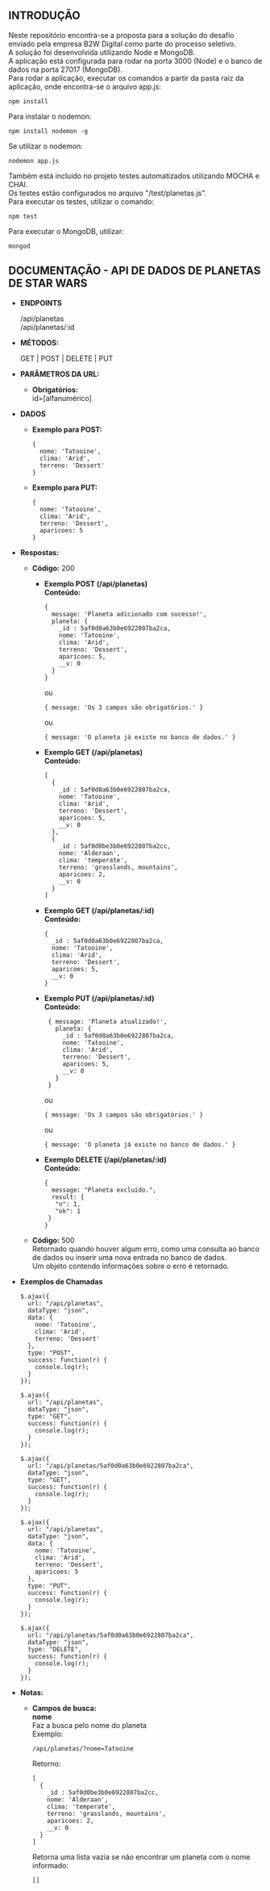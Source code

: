 **INTRODUÇÃO**
---
Neste repositório encontra-se a proposta para a solução do desafio enviado pela empresa B2W Digital como parte do processo seletivo.<br />
A solução foi desenvolvida utilizando Node e MongoDB.<br />
A aplicação está configurada para rodar na porta 3000 (Node) e o banco de dados na porta 27017 (MongoDB).<br />
Para rodar a aplicação, executar os comandos a partir da pasta raiz da aplicação, onde encontra-se o arquivo app.js:

```
npm install
```
Para instalar o nodemon:
```
npm install nodemon -g
```
Se utilizar o nodemon:
```
nodemon app.js
```
Também está incluído no projeto testes automatizados utilizando MOCHA e CHAI.<br />
Os testes estão configurados no arquivo "/test/planetas.js".<br />
Para executar os testes, utilizar o comando:
```
npm test
```
Para executar o MongoDB, utilizar:
```
mongod
```
**DOCUMENTAÇÃO - API DE DADOS DE PLANETAS DE STAR WARS**
----

* **ENDPOINTS**

  /api/planetas<br />
  /api/planetas/:id<br />

* **MÉTODOS:**

  GET | POST | DELETE | PUT

* **PARÂMETROS DA URL:**
  * **Obrigatórios:**<br />
    id=[alfanumérico]

* **DADOS**

  * **Exemplo para POST:**
      ```
      {
        nome: 'Tatooine',
        clima: 'Arid',
        terreno: 'Dessert'
      }
      ```
  
  * **Exemplo para PUT:**
      ```
      {
        nome: 'Tatooine',
        clima: 'Arid',
        terreno: 'Dessert',
        aparicoes: 5
      }
      ```

* **Respostas:**
    
  * **Código:** 200 <br />
    * **Exemplo POST (/api/planetas)**<br />
      **Conteúdo:** 
      ```
      { 
        message: 'Planeta adicionado com sucesso!',
        planeta: {
          _id : 5af0d0a63b0e6922807ba2ca,
          nome: 'Tatooine',
          clima: 'Arid',
          terreno: 'Dessert',
          aparicoes: 5,
          __v: 0 
        }
      }
      ```
      ou
      ```
      { message: 'Os 3 campos são obrigatórios.' }
      ```
      ou
      ```
      { message: 'O planeta já existe no banco de dados.' }
      ```
    
    * **Exemplo GET (/api/planetas)**<br />
      **Conteúdo:**
      ```
      [
        {
          _id : 5af0d0a63b0e6922807ba2ca,
          nome: 'Tatooine',
          clima: 'Arid',
          terreno: 'Dessert',
          aparicoes: 5,
          __v: 0
        },
        {
          _id : 5af0d0be3b0e6922807ba2cc,
          nome: 'Alderaan',
          clima: 'temperate',
          terreno: 'grasslands, mountains',
          aparicoes: 2,
          __v: 0
        }
      ]
      ```
    
    * **Exemplo GET (/api/planetas/:id)**<br />
      **Conteúdo:**
      ```
      {
        _id : 5af0d0a63b0e6922807ba2ca,
        nome: 'Tatooine',
        clima: 'Arid',
        terreno: 'Dessert',
        aparicoes: 5,
        __v: 0
      }
      ```
        
     * **Exemplo PUT (/api/planetas/:id)**<br />
       **Conteúdo:**
       ```
        { message: 'Planeta atualizado!', 
          planeta: {
            _id : 5af0d0a63b0e6922807ba2ca,
            nome: 'Tatooine',
            clima: 'Arid',
            terreno: 'Dessert',
            aparicoes: 5,
            __v: 0
          }
        }
        ```
        ou
        ```      
        { message: 'Os 3 campos são obrigatórios.' }
        ```
        ou
        ```       
        { message: 'O planeta já existe no banco de dados.' }
        ```
    
      * **Exemplo DELETE (/api/planetas/:id)**<br />
        **Conteúdo:**
        ```
        {
          message: "Planeta excluído.",
          result: {
           "n": 1,
           "ok": 1
         }
        }
        ```
  * **Código:** 500 <br />
    Retornado quando houver algum erro, como uma consulta ao banco de dados ou inserir uma nova entrada no banco de dados.<br />
    Um objeto contendo informações sobre o erro é retornado.<br />
    
* **Exemplos de Chamadas**
    ```
    $.ajax({
      url: "/api/planetas",
      dataType: "json",
      data: {
        nome: 'Tatooine',
        clima: 'Arid',
        terreno: 'Dessert'
      },
      type: "POST",
      success: function(r) {
        console.log(r);
      }
    });
    ```
    ```
    $.ajax({
      url: "/api/planetas",
      dataType: "json",
      type: "GET",
      success: function(r) {
        console.log(r);
      }
    });
    ```
    ```
    $.ajax({
      url: "/api/planetas/5af0d0a63b0e6922807ba2ca",
      dataType: "json",
      type: "GET",
      success: function(r) {
        console.log(r);
      }
    });
    ```
    ```
    $.ajax({
      url: "/api/planetas",
      dataType: "json",
      data: {
        nome: 'Tatooine',
        clima: 'Arid',
        terreno: 'Dessert',
        aparicoes: 5
      },
      type: "PUT",
      success: function(r) {
        console.log(r);
      }
    });
    ```
    ```
    $.ajax({
      url: "/api/planetas/5af0d0a63b0e6922807ba2ca",
      dataType: "json",
      type: "DELETE",
      success: function(r) {
        console.log(r);
      }
    });
    ```

* **Notas:**

  * **Campos de busca:** <br />
    **nome**<br />
    Faz a busca pelo nome do planeta<br />
    Exemplo:
    ```
    /api/planetas/?nome=Tatooine
    ```
    Retorno:
    ```
    [
      {
        _id : 5af0d0be3b0e6922807ba2cc,
        nome: 'Alderaan',
        clima: 'temperate',
        terreno: 'grasslands, mountains',
        aparicoes: 2,
        __v: 0
      }
    ]
    ```
    Retorna uma lista vazia se não encontrar um planeta com o nome informado:
    ```
    []
    ```

